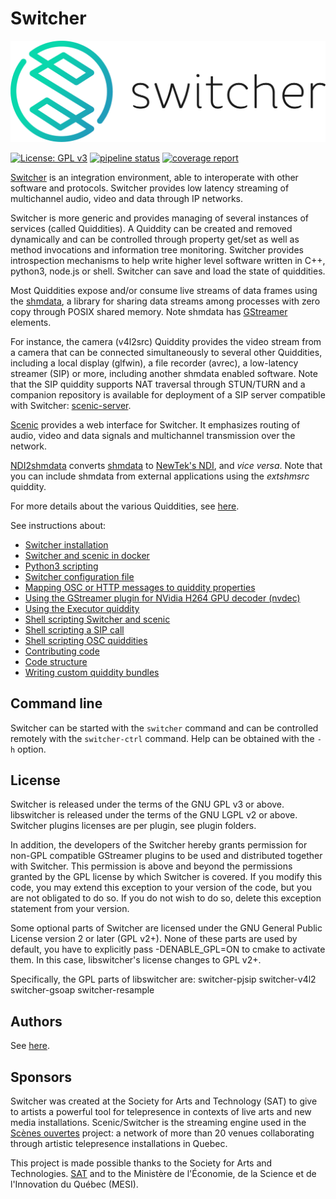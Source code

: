 Switcher
========

![Switcher logo](doc/logo/png/Switcher-color-horizontal-black-text.png)


[![License: GPL v3](https://img.shields.io/badge/License-GPLv3-blue.svg)](https://www.gnu.org/licenses/gpl-3.0) [![pipeline status](https://gitlab.com/sat-metalab/switcher/badges/develop/pipeline.svg)](https://gitlab.com/sat-metalab/switcher/commits/develop) [![coverage report](https://gitlab.com/sat-metalab/switcher/badges/develop/coverage.svg)](https://gitlab.com/sat-metalab/switcher/commits/develop)

[Switcher](https://gitlab.com/sat-metalab/switcher) is an integration environment, able to interoperate with other software and protocols. Switcher provides low latency streaming of multichannel audio, video and data through IP networks.

Switcher is more generic and provides managing of several instances of services (called Quiddities). A Quiddity can be created and removed dynamically and can be controlled through property get/set as well as method invocations and information tree monitoring. Switcher provides introspection mechanisms to help write higher level software written in C++, python3, node.js or shell. Switcher can save and load the state of quiddities. 

Most Quiddities expose and/or consume live streams of data frames using the [shmdata](https://gitlab.com/sat-metalab/shmdata), a library for sharing data streams among processes with zero copy through POSIX shared memory. Note shmdata has [GStreamer](https://gstreamer.freedesktop.org/) elements.

For instance, the camera (v4l2src) Quiddity provides the video stream from a camera that can be connected simultaneously to several other Quiddities, including a local display (glfwin), a file recorder (avrec), a low-latency streamer (SIP) or more, including another shmdata enabled software. Note that the SIP quiddity supports NAT traversal through STUN/TURN and a companion repository is available for deployment of a SIP server compatible with Switcher: [scenic-server](https://gitlab.com/sat-metalab/scenic-server). 

[Scenic](https://gitlab.com/sat-metalab/scenic) provides a web interface for Switcher. It emphasizes routing of audio, video and data signals and multichannel transmission over the network.

[NDI2shmdata](https://gitlab.com/sat-metalab/ndi2shmdata) converts [shmdata](https://gitlab.com/sat-metalab/shmdata) to [NewTek's NDI](http://ndi.newtek.com), and _vice versa_. Note that you can include shmdata from external applications using the _extshmsrc_ quiddity. 

For more details about the various Quiddities, see [here](doc/quiddity_types.txt).

See instructions about:
- [Switcher installation](doc/INSTALL.md)
- [Switcher and scenic in docker](doc/run-switcher-in-docker.md)
- [Python3 scripting](doc/python-scripting.md)
- [Switcher configuration file](doc/configuration.md)
- [Mapping OSC or HTTP messages to quiddity properties](doc/protocol-mapper.md)
- [Using the GStreamer plugin for NVidia H264 GPU decoder (nvdec)](doc/using-nvdec-gstreamer-plugins.md)
- [Using the Executor quiddity](plugins/executor/README.md)
- [Shell scripting Switcher and scenic](doc/shell-scripting.md)
- [Shell scripting a SIP call](doc/sip-call.md)
- [Shell scripting OSC quiddities](doc/using-osc-quiddities.md)
- [Contributing code](doc/contributing.md)
- [Code structure](doc/code-structure.md)
- [Writing custom quiddity bundles](doc/writing-bundles.md)

Command line
-------
Switcher can be started with the ```switcher``` command and can be controlled remotely with the ```switcher-ctrl``` command. Help can be obtained with the ```-h``` option.

License
-------
Switcher is released under the terms of the GNU GPL v3 or above.
libswitcher is released under the terms of the GNU LGPL v2 or above.
Switcher plugins licenses are per plugin, see plugin folders.

In addition, the developers of the Switcher hereby grants permission for non-GPL compatible GStreamer plugins to be used and distributed together with Switcher. This permission is above and beyond the permissions granted by the GPL license by which Switcher is covered. If you modify this code, you may extend this exception to your version of the code, but you are not obligated to do so. If you do not wish to do so, delete this exception statement from your version.

Some optional parts of Switcher are licensed under the GNU General Public License
version 2 or later (GPL v2+). None of these parts are used by default, you have to explicitly pass -DENABLE\_GPL=ON to cmake to activate them. In this case, libswitcher's license changes to GPL v2+.

Specifically, the GPL parts of libswitcher are:
switcher-pjsip
switcher-v4l2
switcher-gsoap
switcher-resample

Authors
-------
See [here](AUTHORS.md).

Sponsors
--------
Switcher was created at the Society for Arts and Technology (SAT) to give to artists a powerful tool for telepresence in contexts of live arts and new media installations. Scenic/Switcher is the streaming engine used in the [Scènes ouvertes](http://sat.qc.ca/en/scenes-ouvertes) project: a network of more than 20 venues collaborating through artistic telepresence installations in Quebec.

This project is made possible thanks to the Society for Arts and Technologies. [SAT](http://www.sat.qc.ca/) and to the Ministère de l'Économie, de la Science et de l'Innovation du Québec (MESI).

